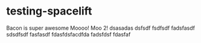 # testing-spacelift
Bacon is super awesome
Moooo! Moo 2!
dsasadas
dsfsdf
fsdfsdf
fadsfasdf
sdsdfsdf
fasfasdf
fdasfdsfacdfda
fadsfdsf
fdasfaf
